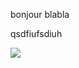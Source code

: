 bonjour blabla
<p>qsdfiufsdiuh</p>
<img src="https://encrypted-tbn3.gstatic.com/licensed-image?q=tbn:ANd9GcSfJ7TdT6r0YPFovR2ZAsHltz6pPyFzX8GA7eMBW9rXSojdZ2FzTbPDVFDP7diTiWYhl1AemfL80nIozr9VRaHKIPyimrwB2BD-03KI9Iv2d8ER37oH5etGd5YgM0aiwBflWiSUavPMjXFO">
